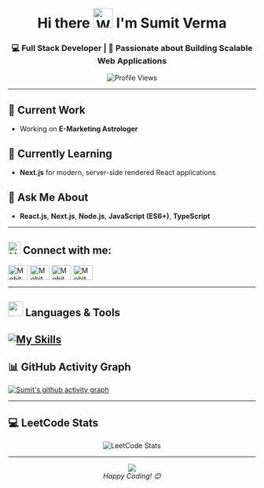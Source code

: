 <div align="center">

# Hi there <img src="https://user-images.githubusercontent.com/72663882/171687151-bb31c996-c9d2-49c8-b593-734946893b23.gif" alt="Waving Hand" width="40" /> I'm Sumit Verma

### 💻 Full Stack Developer | 🚀 Passionate about Building Scalable Web Applications

<img src="https://komarev.com/ghpvc/?username=sumitvrma&label=Profile%20views&color=0e75b6&style=flat" alt="Profile Views" />

</div>

---

## 🔭 Current Work
- Working on **E-Marketing Astrologer**

## 🌱 Currently Learning
- **Next.js** for modern, server-side rendered React applications

## 💬 Ask Me About
- **React.js**, **Next.js**, **Node.js**, **JavaScript (ES6+)**, **TypeScript**

---

## <img src="https://raw.githubusercontent.com/Tarikul-Islam-Anik/Animated-Fluent-Emojis/master/Emojis/Hand%20gestures/Handshake.png" alt="Handshake" width="25" height="25" /> **Connect with me:**  

<p align="left">
<a href="mailto:sumitabcd574@gmail.com"  target="_blank"><img align="center" src="https://skillicons.dev/icons?i=gmail" alt="Mohit" height="30" width="40" /></a>
<a href="https://www.linkedin.com/in/sumit-verma-17b62b339/" target="_blank"><img align="center" src="https://skillicons.dev/icons?i=linkedin" alt="Mohit" height="30" width="40" /></a>
<a href="https://leetcode.com/u/Sumit__Verma___/"  target="_blank"><img align="center" src="https://raw.githubusercontent.com/rahuldkjain/github-profile-readme-generator/master/src/images/icons/Social/leet-code.svg" alt="Mohit" height="30" width="40" /></a>
<a href="https://www.instagram.com/sumit__verma___/"  target="_blank"><img align="center"  src="https://skillicons.dev/icons?i=instagram" alt="Mohit" height="30" width="40" /></a>

</p>

---

## <img src="https://media2.giphy.com/media/QssGEmpkyEOhBCb7e1/giphy.gif" width="30" height="30" /> Languages & Tools

[![My Skills](https://skillicons.dev/icons?i=python,java,mysql,nextjs,html,css,bootstrap,js,jquery,react,expressjs,nodejs,postman,npm,mongodb,git,github,vscode,aws,linux,stackoverflow,docker,redux,angular,tailwindcss&perline=13)](#)
---

## 📊 GitHub Activity Graph
[![Sumit's github activity graph](https://github-readme-activity-graph.vercel.app/graph?username=sumitvrma&theme=github-compact)](https://github.com/sumitvrma/github-readme-activity-graph) 

---

## 💻 LeetCode Stats

<div align="center">
  <img src="https://leetcard.jacoblin.cool/sumit__verma___?theme=dark&font=Karma&ext=contest" alt="LeetCode Stats"/>
</div>

---

<div align="center">
  <img src="https://capsule-render.vercel.app/api?type=waving&color=gradient&height=100&section=footer"/>
  <br/>
  <i>Happy Coding! 😊</i>
</div>
